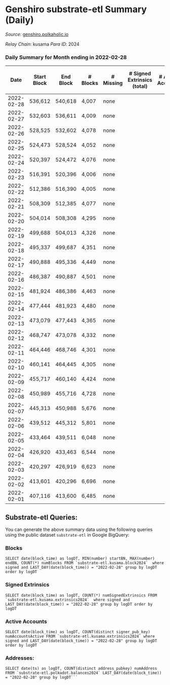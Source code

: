 # Genshiro substrate-etl Summary (Daily)

_Source_: [genshiro.polkaholic.io](https://genshiro.polkaholic.io)

*Relay Chain*: kusama
*Para ID*: 2024



### Daily Summary for Month ending in 2022-02-28


| Date | Start Block | End Block | # Blocks | # Missing | # Signed Extrinsics (total) | # Active Accounts | # Addresses with Balances | # Events | # Transfers | # XCM Transfers In | # XCM Transfers Out |
| ---- | ----------- | --------- | -------- | --------- | --------------------------- | ----------------- | ------------------------- | -------- | ----------- | ------------------ | ------------------- |
| 2022-02-28 | 536,612 | 540,618 | 4,007 | none |  |  | 20 | 8,021 |   |   |   |
| 2022-02-27 | 532,603 | 536,611 | 4,009 | none |  |  | 20 | 8,025 |   |   |   |
| 2022-02-26 | 528,525 | 532,602 | 4,078 | none |  |  | 20 | 8,163 |   |   |   |
| 2022-02-25 | 524,473 | 528,524 | 4,052 | none |  |  | 20 | 8,110 |   |   |   |
| 2022-02-24 | 520,397 | 524,472 | 4,076 | none |  |  | 20 | 8,159 |   |   |   |
| 2022-02-23 | 516,391 | 520,396 | 4,006 | none |  |  | 20 | 8,019 |   |   |   |
| 2022-02-22 | 512,386 | 516,390 | 4,005 | none |  |  | 20 | 8,017 |   |   |   |
| 2022-02-21 | 508,309 | 512,385 | 4,077 | none |  |  | 20 | 8,160 |   |   |   |
| 2022-02-20 | 504,014 | 508,308 | 4,295 | none |  |  | 20 | 8,597 |   |   |   |
| 2022-02-19 | 499,688 | 504,013 | 4,326 | none |  |  | 20 | 8,660 |   |   |   |
| 2022-02-18 | 495,337 | 499,687 | 4,351 | none |  |  | 20 | 8,709 |   |   |   |
| 2022-02-17 | 490,888 | 495,336 | 4,449 | none |  |  | 20 | 8,905 |   |   |   |
| 2022-02-16 | 486,387 | 490,887 | 4,501 | none |  |  | 20 | 9,010 |   |   |   |
| 2022-02-15 | 481,924 | 486,386 | 4,463 | none |  |  | 20 | 8,933 |   |   |   |
| 2022-02-14 | 477,444 | 481,923 | 4,480 | none |  |  | 20 | 8,968 |   |   |   |
| 2022-02-13 | 473,079 | 477,443 | 4,365 | none |  |  | 20 | 8,737 |   |   |   |
| 2022-02-12 | 468,747 | 473,078 | 4,332 | none |  |  | 20 | 8,671 |   |   |   |
| 2022-02-11 | 464,446 | 468,746 | 4,301 | none |  |  | 20 | 8,609 |   |   |   |
| 2022-02-10 | 460,141 | 464,445 | 4,305 | none |  |  | 20 | 8,618 |   |   |   |
| 2022-02-09 | 455,717 | 460,140 | 4,424 | none |  |  | 20 | 8,855 |   |   |   |
| 2022-02-08 | 450,989 | 455,716 | 4,728 | none |  |  | 20 | 9,464 |   |   |   |
| 2022-02-07 | 445,313 | 450,988 | 5,676 | none |  |  | 20 | 11,361 |   |   |   |
| 2022-02-06 | 439,512 | 445,312 | 5,801 | none |  |  | 20 | 11,612 |   |   |   |
| 2022-02-05 | 433,464 | 439,511 | 6,048 | none |  |  | 20 | 12,106 |   |   |   |
| 2022-02-04 | 426,920 | 433,463 | 6,544 | none |  |  | 20 | 13,099 |   |   |   |
| 2022-02-03 | 420,297 | 426,919 | 6,623 | none |  |  | 20 | 13,257 |   |   |   |
| 2022-02-02 | 413,601 | 420,296 | 6,696 | none |  |  | 20 | 13,403 |   |   |   |
| 2022-02-01 | 407,116 | 413,600 | 6,485 | none |  |  | 20 | 12,981 |   |   |   |

## Substrate-etl Queries:
You can generate the above summary data using the following queries using the public dataset `substrate-etl` in Google BigQuery:


### Blocks
```
SELECT date(block_time) as logDT, MIN(number) startBN, MAX(number) endBN, COUNT(*) numBlocks FROM `substrate-etl.kusama.block2024`  where signed and LAST_DAY(date(block_time)) = "2022-02-28" group by logDT order by logDT
```


### Signed Extrinsics
```
SELECT date(block_time) as logDT, COUNT(*) numSignedExtrinsics FROM `substrate-etl.kusama.extrinsics2024`  where signed and LAST_DAY(date(block_time)) = "2022-02-28" group by logDT order by logDT
```


### Active Accounts
```
SELECT date(block_time) as logDT, COUNT(distinct signer_pub_key) numAccountsActive FROM `substrate-etl.kusama.extrinsics2024` where signed and LAST_DAY(date(block_time)) = "2022-02-28" group by logDT order by logDT
```


### Addresses:
```
SELECT date(ts) as logDT, COUNT(distinct address_pubkey) numAddress FROM `substrate-etl.polkadot.balances2024` LAST_DAY(date(block_time)) = "2022-02-28" group by logDT```

